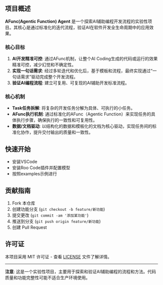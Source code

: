 ## 项目概述

**AFunc(Agentic Function) Agent** 是一个探索AI辅助编程开发流程的实验性项目。其核心是通过标准化的迭代流程，验证AI在软件开发全生命周期中的应用效果。

### 核心目标
1.  **AI开发精准可控**: 通过AFunc机制，让整个AI Coding生成的代码或运行的效果精准可控，减少幻觉和不确定性。
2.  **实现一句话需求**: 经过多轮迭代和优化后，基于模板和流程，最终实现通过“一句话需求”驱动完成整个开发流程。
3.  **验证AI编程流程**: 建立可复用、可复现的AI辅助开发标准流程。

### 核心机制
- **Task任务拆解**: 将复杂的开发任务分解为具体、可执行的小任务。
- **AFunc执行机制**: 通过标准化的AFunc（Agentic Function）来实现任务的具体执行步骤，确保执行的一致性和可复用性。
- **数据/文档驱动**: 以结构化的数据和模板化的文档为核心驱动，实现任务间的标准化协作，提升交付输出的质量和一致性。

## 快速开始
- 安装VSCode
- 安装Roo Code插件并配置模型
- 按照examples示例进行

## 贡献指南

1. Fork 本仓库
2. 创建功能分支 (`git checkout -b feature/新功能`)
3. 提交更改 (`git commit -am '添加某功能'`)
4. 推送到分支 (`git push origin feature/新功能`)
5. 创建 Pull Request

## 许可证

本项目采用 MIT 许可证 - 查看 [LICENSE](LICENSE) 文件了解详情。

---

**注意**: 这是一个实验性项目，主要用于探索和验证AI辅助编程的流程和方法。代码质量和功能完整性可能不适合生产环境使用。